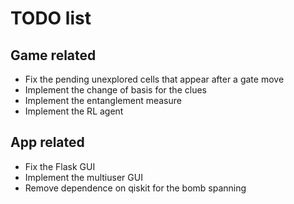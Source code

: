 # TODO list

## Game related
- Fix the pending unexplored cells that appear after a gate move
- Implement the change of basis for the clues
- Implement the entanglement measure
- Implement the RL agent

## App related
- Fix the Flask GUI
- Implement the multiuser GUI
- Remove dependence on qiskit for the bomb spanning
